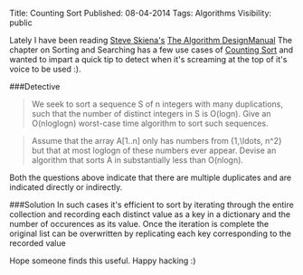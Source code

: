 Title: Counting Sort
Published: 08-04-2014
Tags: Algorithms
Visibility: public

Lately I have been reading [Steve Skiena's](http://en.wikipedia.org/wiki/Steven_Skiena) 
[The Algorithm DesignManual](http://www.amazon.com/Algorithm-Design-Manual-Steven-Skiena/dp/1848000693)
The chapter on Sorting and Searching has a few use cases of [Counting Sort](http://en.wikipedia.org/wiki/Counting_sort) and wanted to impart a quick tip to detect when it's screaming at the top of it's voice to be used :).

###Detective

> We seek to sort a sequence S of n integers with many duplications, such that the number of distinct integers in S is O(logn). Give an O(nloglogn) worst-case time algorithm to sort such sequences.

> Assume that the array A[1..n] only has numbers from \{1,\ldots, n^2\} but that at most loglogn of these numbers ever appear. Devise an algorithm that sorts A in substantially less than O(nlogn).

Both the questions above indicate that there are multiple duplicates and are indicated directly or indirectly.

###Solution
In such cases it's efficient to sort by iterating through the entire collection and recording each distinct value as a key in a dictionary and the number of occurences as its value. Once the iteration is complete the original list can be
overwritten by replicating each key corresponding to the recorded value

Hope someone finds this useful. Happy hacking :)
